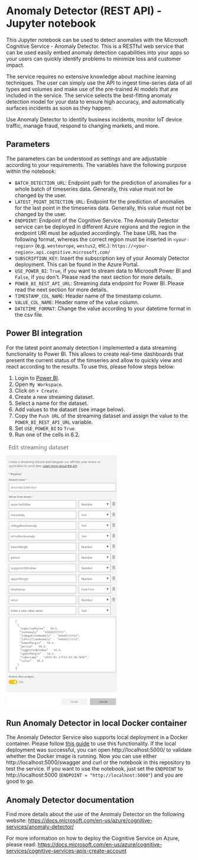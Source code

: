 # Anomaly Detector (REST API) - Jupyter notebook
This Jupyter notebook can be used to detect anomalies with the Microsoft Cognitive Service - Anomaly Detector. This is a RESTful web service that can be used easily embed anomaly detection capabilities into your apps so your users can quickly identify problems to minimize loss and customer impact.

The service requires no extensive knowledge about machine learning techniques. The user can simply use the API to ingest time-series data of all types and volumes and make use of the pre-trained AI models that are included in the service. The service selects the best-fitting anomaly detection model for your data to ensure high accuracy, and automatically surfaces incidents as soon as they happen.

Use Anomaly Detector to identify business incidents, monitor IoT device traffic, manage fraud, respond to changing markets, and more.

## Parameters
The parameters can be understood as settings and are adjustable according to your requirements. The variables have the following purpose within the notebook:

* `BATCH_DETECTION_URL`: Endpoint path for the prediction of anomalies for a whole batch of timeseries data. Generally, this value must not be changed by the user.
* `LATEST_POINT_DETECTION_URL`: Endpoint for the prediction of anomalies for the last point in the timeseries data. Generally, this value must not be changed by the user.
* `ENDPOINT`: Endpoint of the Cognitive Service. The Anomaly Detector service can be deployed in different Azure regions and the region in the endpoint URI must be adjusted accordingly. The base URL has the following format, whereas the correct region must be inserted in `<your-region>` (e.g. `westeurope`, `westus2`, etc.): `https://<your-region>.api.cognitive.microsoft.com/`
* `SUBSCRIPTION_KEY`: Insert the subscription key of your Anomaly Detector deployment. This can be found in the Azure Portal. 
* `USE_POWER_BI`: `True`, if you want to stream data to Microosft Power BI and `False`, if you don't. Please read the next section for more details.
* `POWER_BI_REST_API_URL`: Streaming data endpoint for Power BI. Please read the next section for more details.
* `TIMESTAMP_COL_NAME`: Header name of the timestamp column.
* `VALUE_COL_NAME`: Header name of the value column.
* `DATETIME_FORMAT`: Change the value according to your datetime format in the csv file.

## Power BI integration
For the latest point anomaly detection I implemented a data streaming functionality to Power BI. This allows to create real-time dashboards that present the current status of the timseries and allow to quickly view and react according to the results. To use this, please follow steps below:

1. Login to [Power BI](https://powerbi.microsoft.com/en-us/).
2. Open `My Workspace`.
3. Click on `+ Create`.
4. Create a new streaming dataset.
5. Select a name for the dataset.
6. Add values to the dataset (see image below).
7. Copy the `Push URL` of the streaming dataset and assign the value to the `POWER_BI_REST_API_URL` variable.
8. Set `USE_POWER_BI` to `True`.
9. Run one of the cells in 6.2.

<img src="media/powerbi.png" alt="Power BI Streaming dataset" width="300"/>

## Run Anomaly Detector in local Docker container
The Anomaly Detector Service also supports local deployment in a Docker container. Please follow [this guide](https://docs.microsoft.com/en-us/azure/cognitive-services/anomaly-detector/anomaly-detector-container-howto) to use this functionality. If the local deployment was successful, you can open http://localhost:5000/ to validate whether the Docker image is running. Now you can use either http://localhost:5000/swagger and curl or the notebook in this repository to test the service. If you want to use the notebook, just set the `ENDPOINT` to http://localhost:5000 (`ENDPOINT = "http://localhost:5000"`) and you are good to go.

## Anomaly Detector documentation
Find more details about the use of the Anomaly Detector on the following website: https://docs.microsoft.com/en-us/azure/cognitive-services/anomaly-detector/

For more information on how to deploy the Cognitive Service on Azure, please read: https://docs.microsoft.com/en-us/azure/cognitive-services/cognitive-services-apis-create-account
